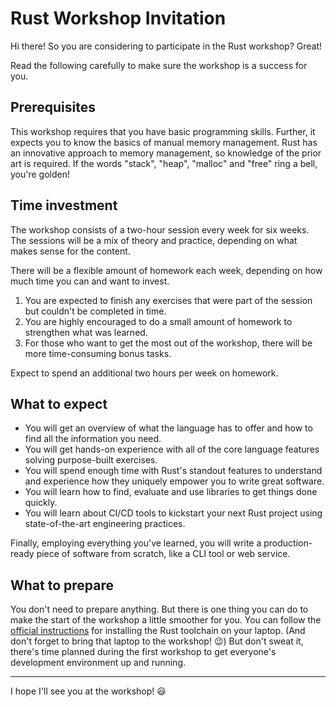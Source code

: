 # Rust Workshop Invitation

Hi there!
So you are considering to participate in the Rust workshop?
Great!

Read the following carefully to make sure the workshop is a success for you.

## Prerequisites

This workshop requires that you have basic programming skills.
Further, it expects you to know the basics of manual memory management.
Rust has an innovative approach to memory management, so knowledge of the prior art is required.
If the words "stack", "heap", "malloc" and "free" ring a bell, you're golden!

## Time investment

The workshop consists of a two-hour session every week for six weeks.
The sessions will be a mix of theory and practice, depending on what makes sense for the content.

There will be a flexible amount of homework each week, depending on how much time you can and want to invest.
1. You are expected to finish any exercises that were part of the session but couldn't be completed in time.
1. You are highly encouraged to do a small amount of homework to strengthen what was learned.
1. For those who want to get the most out of the workshop, there will be more time-consuming bonus tasks.

Expect to spend an additional two hours per week on homework.

## What to expect

- You will get an overview of what the language has to offer and how to find all the information you need.
- You will get hands-on experience with all of the core language features solving purpose-built exercises.
- You will spend enough time with Rust's standout features to understand and experience how they uniquely empower you to write great software.
- You will learn how to find, evaluate and use libraries to get things done quickly.
- You will learn about CI/CD tools to kickstart your next Rust project using state-of-the-art engineering practices.

Finally, employing everything you've learned, you will write a production-ready piece of software from scratch, like a CLI tool or web service.

## What to prepare

You don't need to prepare anything.
But there is one thing you can do to make the start of the workshop a little smoother for you.
You can follow the [official instructions](https://www.rust-lang.org/tools/install) for installing the Rust toolchain on your laptop.
(And don't forget to bring that laptop to the workshop! 😉)
But don't sweat it, there's time planned during the first workshop to get everyone's development environment up and running.

---

I hope I'll see you at the workshop! 😃
